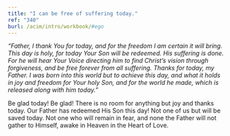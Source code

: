 ```yaml
---
title: "I can be free of suffering today."
ref: "340"
burl: /acim/intro/workbook/#ego
---
```


*“Father, I thank You for today, and for the freedom I am certain it
will bring. This day is holy, for today Your Son will be redeemed. His
suffering is done. For he will hear Your Voice directing him to find
Christ’s vision through forgiveness, and be free forever from all
suffering. Thanks for today, my Father. I was born into this world but to
achieve this day, and what it holds in joy and freedom for Your holy
Son, and for the world he made, which is released along with him
today.”*

Be glad today! Be glad! There is no room for anything but joy and thanks
today. Our Father has redeemed His Son this day! Not one of us but will
be saved today. Not one who will remain in fear, and none the Father
will not gather to Himself, awake in Heaven in the Heart of Love.


